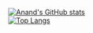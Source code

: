 [![Anand's GitHub stats](https://github-readme-stats.vercel.app/api?username=Techseeker-404&show_icons=true&theme=gruvbox)](https://github.com/anuraghazra/github-readme-stats)
<br>
[![Top Langs](https://github-readme-stats.vercel.app/api/top-langs/?username=Techseeker-404&layout=compact)](https://github.com/anuraghazra/github-readme-stats)
